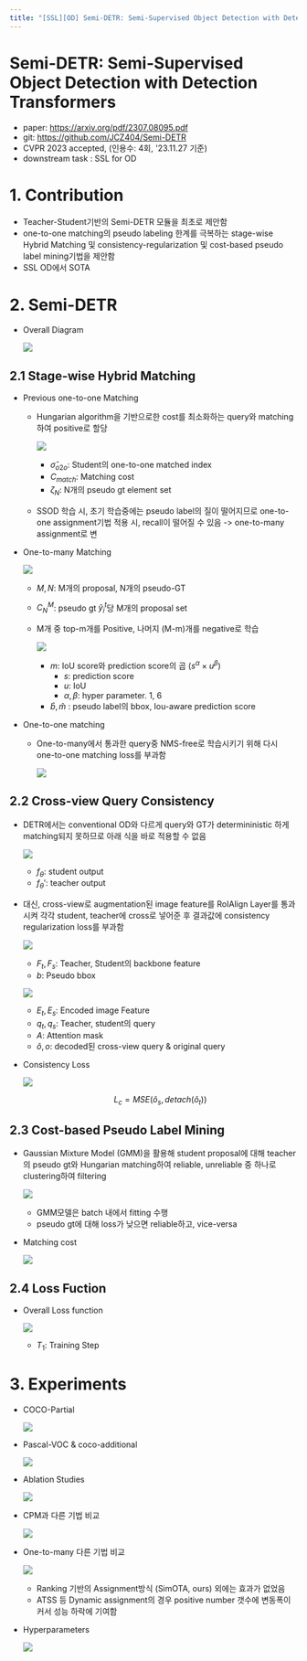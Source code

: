 ```yaml
---
title: "[SSL][OD] Semi-DETR: Semi-Supervised Object Detection with Detection Transformers"
---
```

# Semi-DETR: Semi-Supervised Object Detection with Detection Transformers

- paper: https://arxiv.org/pdf/2307.08095.pdf
- git: https://github.com/JCZ404/Semi-DETR
- CVPR 2023 accepted, (인용수: 4회, '23.11.27 기준)
- downstream task : SSL for OD

# 1. Contribution

- Teacher-Student기반의 Semi-DETR 모듈을 최초로 제안함
- one-to-one matching의 pseudo labeling 한계를 극복하는 stage-wise Hybrid Matching 및 consistency-regularization 및 cost-based pseudo label mining기법을 제안함
- SSL OD에서 SOTA

# 2. Semi-DETR

- Overall Diagram

  ![](../images/2023-11-27/image-20231127154258992.png)

## 2.1 Stage-wise Hybrid Matching

- Previous one-to-one Matching

  - Hungarian algorithm을 기반으로한 cost를 최소화하는 query와 matching하여 positive로 할당

    ![](../images/2023-11-27/image-20231127154505506.png)

    - $\hat{\sigma}_{o2o}$: Student의 one-to-one matched index 
    - $C_{match}$: Matching cost
    - $\zeta_N$: N개의 pseudo gt element set

  - SSOD 학습 시, 초기 학습중에는 pseudo label의 질이 떨어지므로 one-to-one assignment기법 적용 시, recall이 떨어질 수 있음 -> one-to-many assignment로 변

- One-to-many Matching

  ![](../images/2023-11-27/image-20231127155344488.png)

  - $M,N$: M개의 proposal, N개의 pseudo-GT

  - $C_N^M$: pseudo gt $\hat{y}_i^t$당 M개의 proposal set

  - M개 중 top-m개를 Positive, 나머지 (M-m)개를 negative로 학습

    ![](../images/2023-11-27/image-20231127160113124.png)

    - $m$: IoU score와 prediction score의 곱 ($s^{\alpha} \times u^{\beta}$)
      - $s$: prediction score
      - $u$: IoU
      - $\alpha, \beta$: hyper parameter. 1, 6
    - $\hat{b}, \hat{m}$ : pseudo label의 bbox, Iou-aware prediction score

- One-to-one matching

  - One-to-many에서 통과한 query중 NMS-free로 학습시키기 위해 다시 one-to-one matching loss를 부과함

    ![](../images/2023-11-27/image-20231127162558053.png)

## 2.2 Cross-view Query Consistency

- DETR에서는 conventional OD와 다르게 query와 GT가 determininistic 하게 matching되지 못하므로 아래 식을 바로 적용할 수 없음

  ![](../images/2023-11-27/image-20231127160444567.png)

  - $f_{\theta}$: student output
  - $f_{\theta}'$: teacher output

- 대신, cross-view로 augmentation된 image feature를 RoIAlign Layer를 통과시켜 각각 student, teacher에 cross로 넣어준 후 결과값에 consistency regularization loss를 부과함

  ![](../images/2023-11-27/image-20231127160654942.png)

  - $F_t, F_s$: Teacher, Student의 backbone feature
  - $b$: Pseudo bbox

  ![](../images/2023-11-27/image-20231127160801808.png)

  - $E_t, E_s$: Encoded image Feature
  - $q_t, q_s$: Teacher, student의 query
  - $A$: Attention mask
  - $\hat{o}, o$: decoded된 cross-view query & original query

- Consistency Loss

  ![](../images/2023-11-27/image-20231127162458902.png)

  $$L_c=MSE(\hat{o}_s, detach(\hat{o}_t))$$

## 2.3 Cost-based Pseudo Label Mining

- Gaussian Mixture Model (GMM)을 활용해 student proposal에 대해 teacher의 pseudo gt와 Hungarian matching하여 reliable, unreliable 중 하나로 clustering하여 filtering

  ![](../images/2023-11-27/image-20231127162401673.png)

  - GMM모델은 batch 내에서 fitting 수행
  - pseudo gt에 대해 loss가 낮으면 reliable하고, vice-versa

- Matching cost

  ![](../images/2023-11-27/image-20231127162649782.png)



## 2.4 Loss Fuction

- Overall Loss function

  ![](../images/2023-11-27/image-20231127162718975.png)

  - $T_1$: Training Step

# 3. Experiments

- COCO-Partial

  ![](../images/2023-11-27/image-20231127162757817.png)

- Pascal-VOC & coco-additional

  ![](../images/2023-11-27/image-20231127162835412.png)

- Ablation Studies

  ![](../images/2023-11-27/image-20231127164849013.png)

- CPM과 다른 기법 비교

  ![](../images/2023-11-27/image-20231127164923057.png)

- One-to-many 다른 기법 비교

  ![](../images/2023-11-27/image-20231127165036627.png)

  - Ranking 기반의 Assignment방식 (SimOTA, ours) 외에는 효과가 없었음
  - ATSS 등 Dynamic assignment의 경우 positive number 갯수에 변동폭이 커서 성능 하락에 기여함

- Hyperparameters

  ![](../images/2023-11-27/image-20231127165157327.png)
